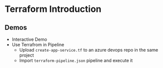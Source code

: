 # Terraform Introduction

## Demos

- Interactive Demo
- Use Terrafrom in Pipeline
    - Upload `create-app-service.tf` to an azure devops repo in the same project
    - Import `terraform-pipeline.json` pipeline and execute it
